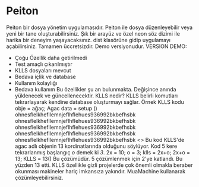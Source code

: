 # Peiton

Peiton bir dosya yönetim uygulamasıdır. Peiton ile dosya düzenleyebilir veya yeni bir tane oluşturabilirsiniz. Şık bir arayüz ve özel neon söz dizimi ile harika bir deneyim yaşayacaksınız.
dist klasörüne gidip uygulamayı açabilirsiniz. Tamamen üccretsizdir. Demo versiyonudur.
VERSION DEMO:
- Çoğu Özellik daha getirilmedi
- Test amaçlı çıkarılmıştır
- KLLS dosyaları mevcut
- Bedava içlik ve database
- Kullanım kolaylığı
- Bedava kullanım
Bu özellikler şu an bulunmakta. Değişince anında yüklenecek ve güncellenecektir.
KLLS nedir?
KLLS belirli komutları tekrarlayarak kendine database oluşturmayı sağlar.
Örnek KLLS kodu obje = ağaç;
<object> Agac </object>
data = setup ()
ohnesflelkhefllemnjeflhflehues936992bkbefhsbk
ohnesflelkhefllemnjeflhflehues936992bkbefhsbk
ohnesflelkhefllemnjeflhflehues936992bkbefhsbk
ohnesflelkhefllemnjeflhflehues936992bkbefhsbk
ohnesflelkhefllemnjeflhflehues936992bkbefhsbk
<<end>>
Bu kod KLLS'de agac adlı objenin 13 kordinatlarında olduğunu söylüyor. Kod 5 kere tekrarlanmış başlangıç *o* demek ki *3*.
2x = 10;
o = 3;
klls = 2x+o;
2x+o = 13;
KLLS = 13()
Bu çözümüdür. 5 çözümlenmek için 2'ye katlandı. Bu yüzden 13 etti. KLLS özellikle gizli projelerde çok önemli olmakla beraber okunması makineler hariç imkansıza yakındır. MuaMachine kullanarak çözümleyebilirsiniz.
